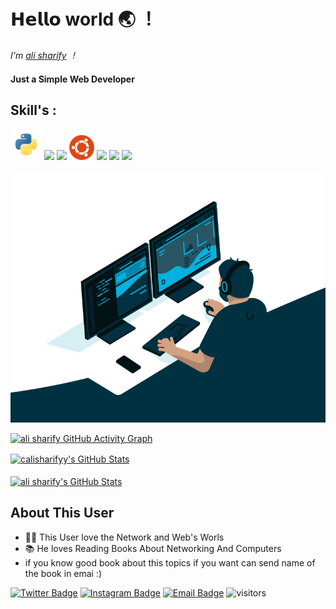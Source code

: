 # 𝗛𝗲𝗹𝗹𝗼 <b>world</b> 🌏 ！ 

*I'm [ali sharify](https://github.com/alisharifyy) ！*

#### Just a Simple Web Developer  #### 

## Skill's :

<div>
        <code><img height="50" src="https://raw.githubusercontent.com/github/explore/80688e429a7d4ef2fca1e82350fe8e3517d3494d/topics/python/python.png"></code>
        <code><img height="50" src="https://www.britefish.net/wp-content/uploads/2019/07/logo-c-1.png"></code>
        <code><img height="40" src="https://naysan.ca/wp-content/uploads/2020/10/flask_banner.png"></code>
        <code><img height="40" src="https://raw.githubusercontent.com/github/explore/80688e429a7d4ef2fca1e82350fe8e3517d3494d/topics/ubuntu/ubuntu.png"></code>
        <code><img height="40" src="https://cdn.svgporn.com/logos/visual-studio-code.svg"></code>
        <code><img height="40" src="https://upload.wikimedia.org/wikipedia/commons/thumb/3/38/SQLite370.svg/1200px-SQLite370.svg.png"></code>
        <code><img height="40" src="https://www.jodayn.com/wp-content/uploads/2018/05/0009087_course-comptia-network-v6-n10-006-1.jpeg"></code>

</div>
<br>

<img width='650px' height='400px' src='https://raw.githubusercontent.com/CodeWithEmad/CodeWithEmad/main/code.gif' >

[![ali sharify GitHub Activity Graph](https://activity-graph.herokuapp.com/graph?username=alisharifyy&bg_color=22272e&title_color=FFFFFF&text_color=FFFFFF)](https://git.io/praveenscience)


<a href="https://github.com/alisharifyy">
  <img align="center" src="https://github-readme-stats.vercel.app/api?username=alisharifyy&show_icons=true&line_height=30&count_private=true&title_color=ab72c0&text_color=ab72c0&icon_color=6aa6f8&bg_color=22272e" alt="calisharifyy's GitHub Stats" />
</a>

<br>
<br>

<a href="https://github.com/alisharifyy">
  <img align="center" src="https://github-readme-stats.vercel.app/api/top-langs/?username=alisharifyy&title_color=ab72c0&text_color=ab72c0&icon_color=6aa6f8&bg_color=22272e" alt="ali sharify's GitHub Stats" />
</a>



## About This User

- 👨‍💻 This User love the Network and Web's Worls
- :books: He loves Reading Books About Networking And Computers 
- if you know good book about this topics if you want can send name of the book in emai :)


[![Twitter Badge](https://img.shields.io/badge/-Twitter-1da1f2?style=flat-square&labelColor=1da1f2&logo=twitter&logoColor=white&link=https://twitter.com/Yaronzz)](https://twitter.com/alisharify7)
[![Instagram Badge](https://img.shields.io/badge/-Instagram-purple?style=flat&logo=instagram&logoColor=white&link=https://instagram.com/ali._.sharify/)](https://instagram.com/ali._.sharify)
[![Email Badge](https://img.shields.io/badge/-Email-c14438?style=flat-square&logo=Gmail&logoColor=white&link=mailto:yaronhuang@foxmail.com)](mailto:alisharifyoffcial@gmail.com)
![visitors](https://visitor-badge.laobi.icu/badge?page_id=alisharifyy)





